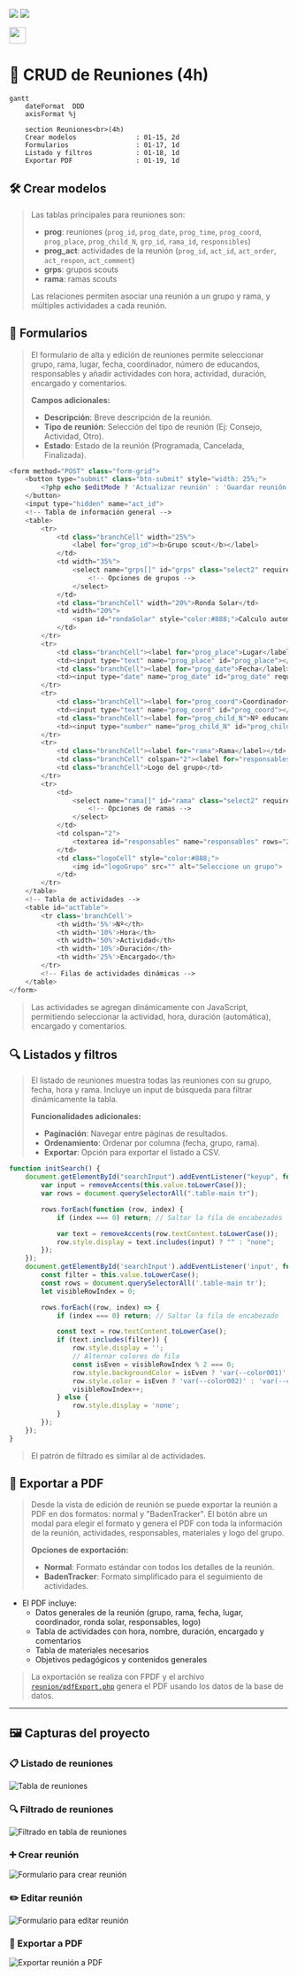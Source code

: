 ![](https://raw.githubusercontent.com/jcorvid509/.resGen/9cf65965f880c39d5e634d73522a6d656c4ea501/_bannerD.png#gh-dark-mode-only)
![](https://raw.githubusercontent.com/jcorvid509/.resGen/9cf65965f880c39d5e634d73522a6d656c4ea501/_bannerL.png#gh-light-mode-only)

<a href="/.md/readme.md"><img src="https://raw.githubusercontent.com/jcorvid509/.resGen/9cf65965f880c39d5e634d73522a6d656c4ea501/_back.svg" height="30"></a>

# 📅 CRUD de Reuniones (4h)

```mermaid
gantt
    dateFormat  DDD
    axisFormat %j

    section Reuniones<br>(4h)
    Crear modelos               : 01-15, 2d
    Formularios                 : 01-17, 1d
    Listado y filtros           : 01-18, 1d
    Exportar PDF                : 01-19, 1d
```

## 🛠️ Crear modelos

> Las tablas principales para reuniones son:
>
> - **prog**: reuniones (`prog_id`, `prog_date`, `prog_time`, `prog_coord`, `prog_place`, `prog_child_N`, `grp_id`, `rama_id`, `responsibles`)
> - **prog_act**: actividades de la reunión (`prog_id`, `act_id`, `act_order`, `act_respon`, `act_comment`)
> - **grps**: grupos scouts
> - **rama**: ramas scouts
>
> Las relaciones permiten asociar una reunión a un grupo y rama, y múltiples actividades a cada reunión.

## 📝 Formularios

> El formulario de alta y edición de reuniones permite seleccionar grupo, rama, lugar, fecha, coordinador, número de educandos, responsables y añadir actividades con hora, actividad, duración, encargado y comentarios.
>
> **Campos adicionales:**
>
> - **Descripción**: Breve descripción de la reunión.
> - **Tipo de reunión**: Selección del tipo de reunión (Ej: Consejo, Actividad, Otro).
> - **Estado**: Estado de la reunión (Programada, Cancelada, Finalizada).

```php
<form method="POST" class="form-grid">
    <button type="submit" class="btn-submit" style="width: 25%;">
        <?php echo $editMode ? 'Actualizar reunión' : 'Guardar reunión'; ?>
    </button>
    <input type="hidden" name="act_id">
    <!-- Tabla de información general -->
    <table>
        <tr>
            <td class="branchCell" width="25%">
                <label for="grop_id"><b>Grupo scout</b></label>
            </td>
            <td width="35%">
                <select name="grps[]" id="grps" class="select2" required>
                    <!-- Opciones de grupos -->
                </select>
            </td>
            <td class="branchCell" width="20%">Ronda Solar</td>
            <td width="20%">
                <span id="rondaSolar" style="color:#888;">Calculo automático...</span>
            </td>
        </tr>
        <tr>
            <td class="branchCell"><label for="prog_place">Lugar</label></td>
            <td><input type="text" name="prog_place" id="prog_place"></td>
            <td class="branchCell"><label for="prog_date">Fecha</label></td>
            <td><input type="date" name="prog_date" id="prog_date" required></td>
        </tr>
        <tr>
            <td class="branchCell"><label for="prog_coord">Coordinador</label></td>
            <td><input type="text" name="prog_coord" id="prog_coord"></td>
            <td class="branchCell"><label for="prog_child_N">Nº educandos</label></td>
            <td><input type="number" name="prog_child_N" id="prog_child_N"></td>
        </tr>
        <tr>
            <td class="branchCell"><label for="rama">Rama</label></td>
            <td class="branchCell" colspan="2"><label for="responsables">Responsables asistentes</label></td>
            <td class="branchCell">Logo del grupo</td>
        </tr>
        <tr>
            <td>
                <select name="rama[]" id="rama" class="select2" required>
                    <!-- Opciones de ramas -->
                </select>
            </td>
            <td colspan="2">
                <textarea id="responsables" name="responsables" rows="2" placeholder="Añada el nombre de un responsable por cada línea..." required></textarea>
            </td>
            <td class="logoCell" style="color:#888;">
                <img id="logoGrupo" src="" alt="Seleccione un grupo">
            </td>
        </tr>
    </table>
    <!-- Tabla de actividades -->
    <table id="actTable">
        <tr class='branchCell'>
            <th width='5%'>Nº</th>
            <th width='10%'>Hora</th>
            <th width='50%'>Actividad</th>
            <th width='10%'>Duración</th>
            <th width='25%'>Encargado</th>
        </tr>
        <!-- Filas de actividades dinámicas -->
    </table>
</form>
```

> Las actividades se agregan dinámicamente con JavaScript, permitiendo seleccionar la actividad, hora, duración (automática), encargado y comentarios.

## 🔍 Listados y filtros

> El listado de reuniones muestra todas las reuniones con su grupo, fecha, hora y rama. Incluye un input de búsqueda para filtrar dinámicamente la tabla.
>
> **Funcionalidades adicionales:**
>
> - **Paginación**: Navegar entre páginas de resultados.
> - **Ordenamiento**: Ordenar por columna (fecha, grupo, rama).
> - **Exportar**: Opción para exportar el listado a CSV.

```js
function initSearch() {
    document.getElementById("searchInput").addEventListener("keyup", function () {
        var input = removeAccents(this.value.toLowerCase());
        var rows = document.querySelectorAll(".table-main tr");

        rows.forEach(function (row, index) {
            if (index === 0) return; // Saltar la fila de encabezados

            var text = removeAccents(row.textContent.toLowerCase());
            row.style.display = text.includes(input) ? "" : "none";
        });
    });
    document.getElementById('searchInput').addEventListener('input', function () {
        const filter = this.value.toLowerCase();
        const rows = document.querySelectorAll('.table-main tr');
        let visibleRowIndex = 0;

        rows.forEach((row, index) => {
            if (index === 0) return; // Saltar la fila de encabezado

            const text = row.textContent.toLowerCase();
            if (text.includes(filter)) {
                row.style.display = '';
                // Alternar colores de fila
                const isEven = visibleRowIndex % 2 === 0;
                row.style.backgroundColor = isEven ? 'var(--color001)' : 'var(--color004)';
                row.style.color = isEven ? 'var(--color002)' : 'var(--color001)';
                visibleRowIndex++;
            } else {
                row.style.display = 'none';
            }
        });
    });
}
```

> El patrón de filtrado es similar al de actividades.

## 📝 Exportar a PDF

> Desde la vista de edición de reunión se puede exportar la reunión a PDF en dos formatos: normal y "BadenTracker". El botón abre un modal para elegir el formato y genera el PDF con toda la información de la reunión, actividades, responsables, materiales y logo del grupo.
>
> **Opciones de exportación:**
>
> - **Normal**: Formato estándar con todos los detalles de la reunión.
> - **BadenTracker**: Formato simplificado para el seguimiento de actividades.

- El PDF incluye:
  - Datos generales de la reunión (grupo, rama, fecha, lugar, coordinador, ronda solar, responsables, logo)
  - Tabla de actividades con hora, nombre, duración, encargado y comentarios
  - Tabla de materiales necesarios
  - Objetivos pedagógicos y contenidos generales

> La exportación se realiza con FPDF y el archivo [`reunion/pdfExport.php`](reunion/pdfExport.php) genera el PDF usando los datos de la base de datos.
---

## 🖼️ Capturas del proyecto

### 📋 Listado de reuniones

![Tabla de reuniones](img/reuniones-listado.png)

### 🔍 Filtrado de reuniones

![Filtrado en tabla de reuniones](img/reuniones-filtrado.png)

### ➕ Crear reunión

![Formulario para crear reunión](img/reuniones-crear.png)

### ✏️ Editar reunión

![Formulario para editar reunión](img/reuniones-editar.png)

### 📄 Exportar a PDF

![Exportar reunión a PDF](img/reuniones-pdf.png)
